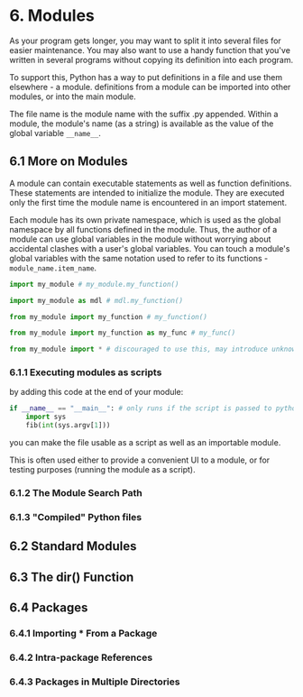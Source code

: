 # 6. Modules
As your program gets longer, you may want to split it into several files for easier maintenance. You may also want to use a handy function that you've written in several programs without copying its definition into each program.

To support this, Python has a way to put definitions in a file and use them elsewhere - a module. definitions from a module can be imported into other modules, or into the main module.

The file name is the module name with the suffix .py appended. Within a module, the module's name (as a string) is available as the value of the global variable `__name__`.

## 6.1 More on Modules
A module can contain executable statements as well as function definitions. These statements are intended to initialize the module. They are executed only the first time the module name is encountered in an import statement.

Each module has its own private namespace, which is used as the global namespace by all functions defined in the module. Thus, the author of a module can use global variables in the module without worrying about accidental clashes with a user's global variables. You can touch a module's global variables with the same notation used to refer to its functions - `module_name.item_name`.

```py
import my_module # my_module.my_function()

import my_module as mdl # mdl.my_function()

from my_module import my_function # my_function()

from my_module import my_function as my_func # my_func()

from my_module import * # discouraged to use this, may introduce unknown names to code, and not readable

```

### 6.1.1 Executing modules as scripts
by adding this code at the end of your module:
```py
if __name__ == "__main__": # only runs if the script is passed to python cmd
    import sys
    fib(int(sys.argv[1]))
```
you can make the file usable as a script as well as an importable module.

This is often used either to provide a convenient UI to a module, or for testing purposes (running the module as a script).

### 6.1.2 The Module Search Path


### 6.1.3 "Compiled" Python files

## 6.2 Standard Modules

## 6.3 The dir() Function

## 6.4 Packages
### 6.4.1 Importing * From a Package
### 6.4.2 Intra-package References
### 6.4.3 Packages in Multiple Directories

















